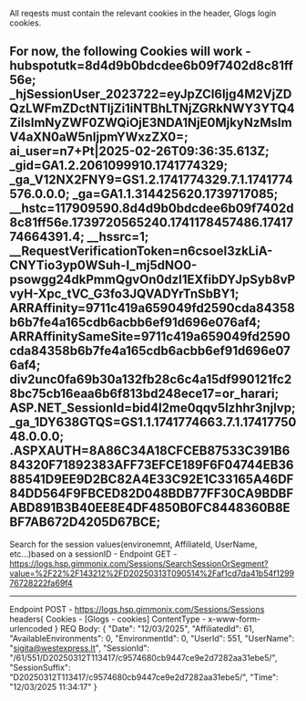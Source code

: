 All reqests must contain the relevant cookies in the header, Glogs login cookies.

For now, the following Cookies will work - 
hubspotutk=8d4d9b0bdcdee6b09f7402d8c81ff56e; _hjSessionUser_2023722=eyJpZCI6Ijg4M2VjZDQzLWFmZDctNTljZi1iNTBhLTNjZGRkNWY3YTQ4ZiIsImNyZWF0ZWQiOjE3NDA1NjE0MjkyNzMsImV4aXN0aW5nIjpmYWxzZX0=; ai_user=n7+Pt|2025-02-26T09:36:35.613Z; _gid=GA1.2.2061099910.1741774329; _ga_V12NX2FNY9=GS1.2.1741774329.7.1.1741774576.0.0.0; _ga=GA1.1.314425620.1739717085; __hstc=117909590.8d4d9b0bdcdee6b09f7402d8c81ff56e.1739720565240.1741178457486.1741774664391.4; __hssrc=1; __RequestVerificationToken=n6csoeI3zkLiA-CNYTio3yp0WSuh-I_mj5dNO0-psowgg24dkPmmQgvOn0dzI1EXfibDYJpSyb8vPvyH-Xpc_tVC_G3fo3JQVADYrTnSbBY1; ARRAffinity=9711c419a659049fd2590cda84358b6b7fe4a165cdb6acbb6ef91d696e076af4; ARRAffinitySameSite=9711c419a659049fd2590cda84358b6b7fe4a165cdb6acbb6ef91d696e076af4; div2unc0fa69b30a132fb28c6c4a15df990121fc28bc75cb16eaa6b6f813bd248ece17=or_harari; ASP.NET_SessionId=bid4l2me0qqv5lzhhr3njlvp; _ga_1DY638GTQS=GS1.1.1741774663.7.1.1741775048.0.0.0; .ASPXAUTH=8A86C34A18CFCEB87533C391B684320F71892383AFF73EFCE189F6F04744EB3688541D9EE9D2BC82A4E33C92E1C33165A46DF84DD564F9FBCED82D048BDB77FF30CA9BDBFABD891B3B40EE8E4DF4850B0FC8448360B8EBF7AB672D4205D67BCE;
----------------------------------------------------------------------------------------------------------
Search for the session values(environemnt, AffiliateId, UserName,  etc...)based on a sessionID -
Endpoint GET - https://logs.hsp.gimmonix.com/Sessions/SearchSessionOrSegment?value=%2F22%2F143212%2FD20250313T090514%2Faf1cd7da41b54f129976728222fa69f4

-----------------------------------------------------------------------------------------------------------
Endpoint POST - https://logs.hsp.gimmonix.com/Sessions/Sessions
headers{
Cookies - [Glogs - cookies]
ContentType - x-www-form-urlencoded
}
REQ Body:
{
  "Date": "12/03/2025",
  "AffiliatedId": 61,
  "AvailableEnvironments": 0,
  "EnvironmentId": 0,
  "UserId": 551,
  "UserName": "sigita@westexpress.lt",
  "SessionId": "/61/551/D20250312T113417/c9574680cb9447ce9e2d7282aa31ebe5/",
  "SessionSuffix": "D20250312T113417/c9574680cb9447ce9e2d7282aa31ebe5/",
  "Time": "12/03/2025 11:34:17"
}  
